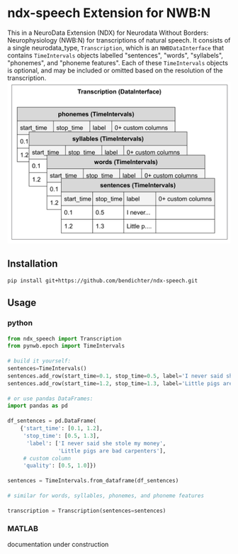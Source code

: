 # ndx-speech Extension for NWB:N

This in a NeuroData Extension (NDX) for Neurodata Without Borders: Neurophysiology (NWB:N) for transcriptions of natural
speech. It consists of a single neurodata_type, `Transcription`, which is an `NWBDataInterface` that contains 
`TimeIntervals` objects labelled "sentences", "words", "syllabels", "phonemes", and "phoneme features". Each of these
`TimeIntervals` objects is optional, and may be included or omitted based on the resolution of the transcription.
![schematic](media/ndx-speech-schematic.png)

## Installation

```bash
pip install git+https://github.com/bendichter/ndx-speech.git
```

## Usage

### python
```python
from ndx_speech import Transcription
from pynwb.epoch import TimeIntervals

# build it yourself:
sentences=TimeIntervals()
sentences.add_row(start_time=0.1, stop_time=0.5, label='I never said she stole my money')
sentences.add_row(start_time=1.2, stop_time=1.3, label='Little pigs are bad carpenters')

# or use pandas DataFrames:
import pandas as pd

df_sentences = pd.DataFrame(
    {'start_time': [0.1, 1.2],
     'stop_time': [0.5, 1.3],
      'label': ['I never said she stole my money',
                'Little pigs are bad carpenters'],
     # custom column
     'quality': [0.5, 1.0]})

sentences = TimeIntervals.from_dataframe(df_sentences)

# similar for words, syllables, phonemes, and phoneme features

transcription = Transcription(sentences=sentences)
```

### MATLAB

documentation under construction